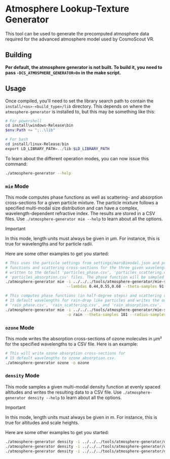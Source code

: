 <!-- 
SPDX-FileCopyrightText: German Aerospace Center (DLR) <cosmoscout@dlr.de>
SPDX-License-Identifier: CC-BY-4.0
 -->
 
 # Atmosphere Lookup-Texture Generator

This tool can be used to generate the precomputed atmosphere data required for the advanced atmosphere model used by CosmoScout VR.

## Building

**Per default, the atmosphere generator is not built.
To build it, you need to pass `-DCS_ATMOSPHERE_GENERATOR=On` in the make script.**

## Usage

Once compiled, you'll need to set the library search path to contain the `install/<os>-<build_type>/lib` directory.
This depends on where the `atmosphere-generator` is installed to, but this may be something like this:

```powershell
# For powershell
cd install\windows-Release\bin
$env:Path += ";..\lib"

# For bash
cd install/linux-Release/bin
export LD_LIBRARY_PATH=../lib:$LD_LIBRARY_PATH
```

To learn about the different operation modes, you can now issue this command:


```bash
./atmosphere-generator --help
```

### `mie` Mode

This mode computes phase functions as well as scattering- and absorption cross-sections for a given particle mixture.
The particle mixture follows a specified multi-modal size distribution and can have a complex, wavelength-dependent refractive index.
The results are stored in a CSV files.
Use `./atmosphere-generator mie --help` to learn about all the options.

> [!IMPORTANT]
> In this mode, length units must always be given in µm. For instance, this is true for wavelengths and for particle radii.

Here are some other examples to get you started:

```bash
# This uses the particle settings from settings/marsBimodal.json and precomputes the phase
# functions and scattering cross-sections for the three given wavelengths. The output will be
# written to the default 'particles_phase.csv', 'particles_scattering.csv', and
# 'particles_absorption.csv' files. The phase function will be sampled in one-degree steps.
./atmosphere-generator mie -i ../../../tools/atmosphere-generator/mie-settings/marsBimodal.json \
                           --lambdas 0.44,0.55,0.68 --theta-samples 91 --radius-samples 10000
```

```bash
# This computes phase functions (in half-degree steps) and scattering cross-sections for
# 15 default wavelengths for rain-drop like particles and writes the output to
# 'rain_phase.csv', 'rain_scattering.csv', and 'rain_absorption.csv'.
./atmosphere-generator mie -i ../../../tools/atmosphere-generator/mie-settings/rain.json \
                           -o rain --theta-samples 181 --radius-samples 1000
```

### `ozone` Mode

This mode writes the absorption cross-sections of ozone molecules in µm² for the specified wavelengths to a CSV file.
Here is an example:

```bash
# This will write ozone absorption cross-sections for
# 15 default wavelengths to ozone_absorption.csv.
./atmosphere-generator ozone -o ozone
```

### `density` Mode

This mode samples a given multi-modal density function at evenly spaced altitudes and writes the resulting data to a CSV file.
Use `./atmosphere-generator density --help` to learn about all the options.

> [!IMPORTANT]
> In this mode, length units must always be given in m. For instance, this is true for altitudes and scale heights.

Here are some other examples to get you started:

```bash
./atmosphere-generator density -i ../../../tools/atmosphere-generator/density-settings/rain.json
./atmosphere-generator density -i ../../../tools/atmosphere-generator/density-settings/mars.json --max-altitude 60000 -o mars
./atmosphere-generator density -i ../../../tools/atmosphere-generator/density-settings/ozone.json -o ozone
```